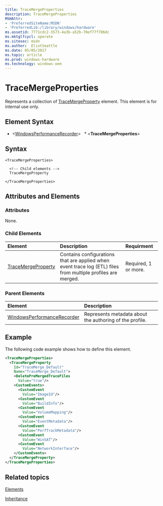 ```yaml
---
title: TraceMergeProperties
description: TraceMergeProperties
MSHAttr:
- 'PreferredSiteName:MSDN'
- 'PreferredLib:/library/windows/hardware'
ms.assetid: 7771cdc2-3573-4a3b-a52b-70ef77f706dc
ms.mktglfcycl: operate
ms.sitesec: msdn
ms.author:  EliotSeattle
ms.date: 05/05/2017
ms.topic: article
ms.prod: windows-hardware
ms.technology: windows-oem
---
```



# TraceMergeProperties

Represents a collection of [TraceMergeProperty](tracemergeproperty.md) element. This element is for internal use only.


## Element Syntax

* \<[WindowsPerformanceRecorder](windowsperformancerecorder.md)\>
  * \<**TraceMergeProperties**\>


## Syntax

```
<TraceMergeProperties>

  <!-- Child elements -->
  TraceMergeProperty

</TraceMergeProperties>
```


## Attributes and Elements


### Attributes

None.


### Child Elements

| Element                                     | Description                                                                                                  | Requirment           |
| :------------------------------------------ | :----------------------------------------------------------------------------------------------------------- | :------------------- |
| [TraceMergeProperty](tracemergeproperty.md) | Contains configurations that are applied when event trace log (ETL) files from multiple profiles are merged. | Required, 1 or more. |


### Parent Elements

| Element                                                     | Description                                             |
| :---------------------------------------------------------- | :------------------------------------------------------ |
| [WindowsPerformanceRecorder](windowsperformancerecorder.md) | Represents metadata about the authoring of the profile. |


## Example

The following code example shows how to define this element.

```xml
<TraceMergeProperties>
  <TraceMergeProperty
    Id="TraceMerge_Default"
    Name="TraceMerge_Default">
    <DeletePreMergedTraceFiles
      Value="true"/>
    <CustomEvents>
      <CustomEvent
        Value="ImageId"/>
      <CustomEvent
        Value="BuildInfo"/>
      <CustomEvent
        Value="VolumeMapping"/>
      <CustomEvent
        Value="EventMetadata"/>
      <CustomEvent
        Value="PerfTrackMetadata"/>
      <CustomEvent
        Value="WinSAT"/>
      <CustomEvent
        Value="NetworkInterface"/>
    </CustomEvents>
  </TraceMergeProperty>
</TraceMergeProperties>
```


## Related topics

[Elements](elements.md)

[Inheritance](inheritance.md)

